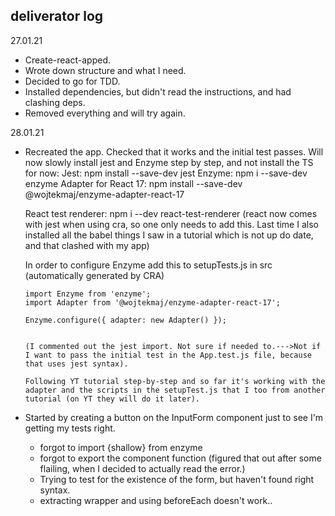 ## deliverator log

27.01.21

- Create-react-apped.
- Wrote down structure and what I need. 
- Decided to go for TDD.
- Installed dependencies, but didn't read the instructions, and had clashing deps. 
- Removed everything and will try again.

28.01.21

- Recreated the app. Checked that it works and the initial test passes. 
  Will now slowly install jest and Enzyme step by step, and not install the TS for now:
  Jest: npm install --save-dev jest
  Enzyme: npm i --save-dev enzyme
  Adapter for React 17: npm install --save-dev @wojtekmaj/enzyme-adapter-react-17

  React test renderer:  npm i --dev react-test-renderer (react now comes with jest when using cra, so one only needs to add this. Last time I also installed all the babel things I saw in a tutorial which is not up do date, and that clashed with my app)

  In order to configure Enzyme add this to setupTests.js in src (automatically generated by CRA)

  ```react
  import Enzyme from 'enzyme';
  import Adapter from '@wojtekmaj/enzyme-adapter-react-17';
  
  Enzyme.configure({ adapter: new Adapter() });


  (I commented out the jest import. Not sure if needed to.--->Not if I want to pass the initial test in the App.test.js file, because that uses jest syntax).

  Following YT tutorial step-by-step and so far it's working with the adapter and the scripts in the setupTest.js that I too from another tutorial (on YT they will do it later).

- Started by creating a button on the InputForm component just to see I'm getting my tests right.
  - forgot to import {shallow} from enzyme
  - forgot to export the component function (figured that out after some flailing, when I decided to actually read the error.)
  - Trying to test for the existence of the form, but haven't found right syntax.
  - extracting wrapper and using beforeEach doesn't work..

